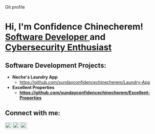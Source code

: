 Git profile 

<h1>Hi, I'm Confidence Chinecherem! <br/><a href="https://github.com/sundayconfidencechinecherem">Software Developer </a> and <a href="https://www.linkedin.com/in/sconfidencechinecherem/">Cybersecurity Enthusiast</a></h1>

<h2> Software Development Projects:</h2>

- <b>Neche's Laundry App </b>
  - https://github.com/sundayconfidencechinecherem/Laundry-App
- <b>Excellent Properties</b>
  - <b>https://github.com/sundayconfidencechinecherem/Excellent-Properties</b>


<h2> Connect with me:</h2>

[<img align="left" alt="confidencechinecherem | YouTube" width="22px" src="https://cdn.jsdelivr.net/npm/simple-icons@v3/icons/youtube.svg" />][youtube]
[<img align="left" alt="confidencechinecherem | Twitter" width="22px" src="https://cdn.jsdelivr.net/npm/simple-icons@v3/icons/twitter.svg" />][twitter]
[<img align="left" alt="confidencechinecherem | LinkedIn" width="22px" src="https://cdn.jsdelivr.net/npm/simple-icons@v3/icons/linkedin.svg" />][linkedin]

[twitter]: https://twitter.com/scchinecherem
[youtube]: https://youtube.com/@ConfidenceSundaychinecherem
[linkedin]: https://linkedin.com/in/sconfidencechinecherem

<!--
**confidence/chinecherem** is a ✨ _special_ ✨ repository because its `README.md` (this file) appears on your GitHub profile.

Here are some ideas to get you started:

- 🔭 I’m currently working on ...
- 🌱 I’m currently learning ...
- 👯 I’m looking to collaborate on ...
- 🤔 I’m looking for help with ...
- 💬 Ask me about ...
- 📫 How to reach me: ...
- 😄 Pronouns: ...
- ⚡ Fun fact: ...
-->

